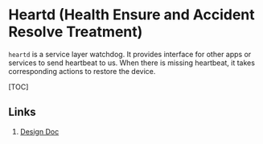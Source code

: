 # Heartd (Health Ensure and Accident Resolve Treatment)

`heartd` is a service layer watchdog. It provides interface for other apps or
services to send heartbeat to us. When there is missing heartbeat, it takes
corresponding actions to restore the device.

[TOC]

## Links

1. [Design Doc](http://go/cros-heartd)
